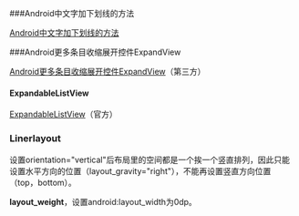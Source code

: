 ###Android中文字加下划线的方法

[](https://blog.csdn.net/weixin_42605933/article/details/84066538)

[Android中文字加下划线的方法](https://blog.csdn.net/weixin_42605933/article/details/84066538)



###Android更多条目收缩展开控件ExpandView

[Android更多条目收缩展开控件ExpandView](https://www.jianshu.com/p/9ddbfed4c454)（第三方）

#### ExpandableListView

[ExpandableListView](https://blog.csdn.net/redoffice/article/details/7777504)（官方）



### Linerlayout

设置orientation="vertical"后布局里的空间都是一个挨一个竖直排列，因此只能设置水平方向的位置（layout_gravity="right"），不能再设置竖直方向位置（top，bottom）。

**layout_weight**，设置android:layout_width为0dp。



